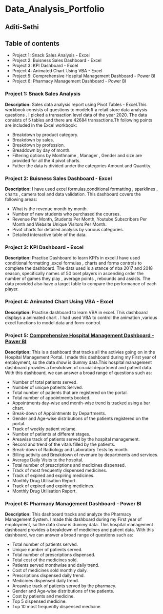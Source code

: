 # Data_Analysis_Portfolio
## Aditi-Sethi
## Table of contents
- Project 1: Snack Sales Analysis - Excel
- Project 2: Buisness Sales Dashboard - Excel
- Project 3: KPI Dashboard - Excel
- Project 4: Animated Chart Using VBA - Excel
- Project 5: Comprehensive Hospital Management Dashboard - Power BI
- Project 6: Pharmacy Management Dashboard - Power BI
### Project 1: Snack Sales Analysis
**Description:** Sales data analysis report using Pivot Tables - Excel.This workbook consists of questions to modeloff a retail store data analysis questions . I picked a transaction level data of the year 2020. The data consists of 5 tables and there are 42684 transactions.Th following points are included in the Excel workbook:
- Breakdown by product category.
- Breakdown by sales.
- Breakdown by profession.
- Breaddown by day of month.
- Filtering options by Monthname , Manager , Gender and size are provided for all the 4 pivot charts.
- Futher the data is divided under the categories Amount and Quantity.
### Project 2: Buisness Sales Dashboard - Excel
**Description:** I have used excel formulas,conditional formatting , sparklines , charts , camera tool and data validation. This dashboard covers the following areas:
- What is the revenue month by month.
- Number of new students who purchased the courses.
- Revenue Per Month, Students Per Month, Youtube Subscribers Per Month and Website Unique Visitors Per Month.
- Pivot charts for detailed analysis by various categories.
- Detailed interactive table of the data.
### Project 3: KPI Dashboard - Excel
**Description:** Practise Dashboard to learn KPI’s in excel.I have used conditional formatting ,excel formulas , charts and forms controls to complete the dashboard. The data used is a stance of nba 2017 and 2018 season, specifically names of 50 bset players in ascending order the number of games they play , average points , rebounds and assists. The data provided also have a target table to compare the performance of each player.

### Project 4: Animated Chart Using VBA - Excel
**Description:** Practise dashboard to learn VBA in excel. This dashboard displays a animated chart . I had used VBA to control the animation ,various excel functions to model data and form-control.

### Project 5: [Comprehensive Hospital Management Dashboard - Power BI](github.com/AditiSethi0419/BI_Projects/blob/main/Nevis%20Comprehensive%20Dashboard.pdf)
**Description:** This is a dashboard that tracks all the activies going on in the Hospital Management Portal. I made this dashboard during my First year of employment, so the data show is dummy data.This hospital management dashboard provides a breakdown of crucial department and patient data. With this dashboard, we can answer a broad range of questions such as:
- Number of total patients served.
- Number of unique patients Served.
- Total number of patients that are registered on the portal.
- Total number of appointments booked.
- Appointments day-wise and month-wise trend is tracked using a bar chart.
- Break-down of Appointments by Departments.
- Gender and Age-wise distributions of the patients registered on the portal.
- Track of weekly patient volume.
- Number of patients at different stages.
- Areawise track of patients served by the hospital management.
- Record and trend of the vitals filled by the patients.
- Break-down of Radiology and Laboratory Tests by month.
- Billing activity and Breakdown of revenure by departments and services.
- Average Daily Visits to the hospital.
- Total number of prescriptions and medicines dispensed.
- Track of most frequently dispensed medicines.
- Track of expired and expiring medicines.
- Monthly Drug Utilisation Report.
- Track of expired and expiring medicines.
- Monthly Drug Utilisation Report.
### Project 6: Pharmacy Management Dashboard - Power BI
**Description:** This dashboard tracks and analyze the Pharmacy Management System. I made this dashboard during my First year of employment, so the data show is dummy data. This hospital management dashboard provides a breakdown of medidines and patient data. With this dashboard, we can answer a broad range of questions such as:
- Total number of patients served.
- Unique number of patients served.
- Total number of prescriptions dispensed.
- Total cost of the medicines sold.
- Patients served monthwise and daily trend.
- Cost of medicines sold monthly daily.
- Prescriptions dispensed daily trend.
- Medicines dispensed daily trend.
- Areawise track of patients served by the pharmacy.
- Gender and Age-wise distributions of the patients.
- Cost by patients and medicine.
- Top 5 dispensed medicine.
- Top 10 most frequently dispensed medicine.
